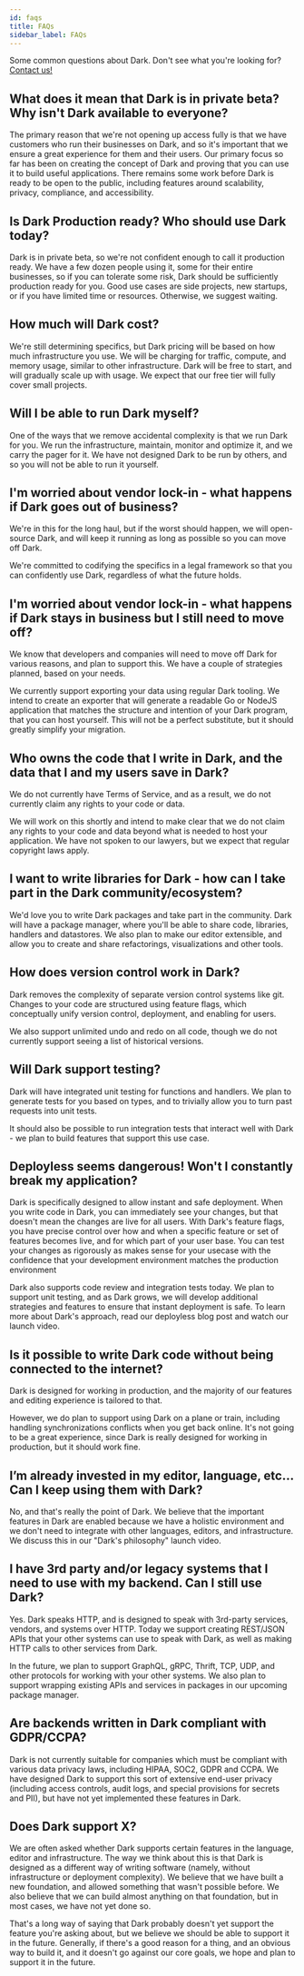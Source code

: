 ```yaml
---
id: faqs
title: FAQs
sidebar_label: FAQs
---
```


Some common questions about Dark. Don't see what you're looking for?
[Contact us!](./support)

## What does it mean that Dark is in private beta? Why isn't Dark available to everyone?

The primary reason that we're not opening up access fully is that we have
customers who run their businesses on Dark, and so it's important that we ensure
a great experience for them and their users. Our primary focus so far has been
on creating the concept of Dark and proving that you can use it to build useful
applications. There remains some work before Dark is ready to be open to the
public, including features around scalability, privacy, compliance, and
accessibility.

## Is Dark Production ready? Who should use Dark today?

Dark is in private beta, so we're not confident enough to call it production
ready. We have a few dozen people using it, some for their entire businesses, so
if you can tolerate some risk, Dark should be sufficiently production ready for
you. Good use cases are side projects, new startups, or if you have limited time
or resources. Otherwise, we suggest waiting.

## How much will Dark cost?

We're still determining specifics, but Dark pricing will be based on how much
infrastructure you use. We will be charging for traffic, compute, and memory
usage, similar to other infrastructure. Dark will be free to start, and will
gradually scale up with usage. We expect that our free tier will fully cover
small projects.

## Will I be able to run Dark myself?

One of the ways that we remove accidental complexity is that we run Dark for
you. We run the infrastructure, maintain, monitor and optimize it, and we carry
the pager for it. We have not designed Dark to be run by others, and so you will
not be able to run it yourself.

## I'm worried about vendor lock-in - what happens if Dark goes out of business?

We're in this for the long haul, but if the worst should happen, we will
open-source Dark, and will keep it running as long as possible so you can move
off Dark.

We're committed to codifying the specifics in a legal framework so that you can
confidently use Dark, regardless of what the future holds.

## I'm worried about vendor lock-in - what happens if Dark stays in business but I still need to move off?

We know that developers and companies will need to move off Dark for various
reasons, and plan to support this. We have a couple of strategies planned, based
on your needs.

We currently support exporting your data using regular Dark tooling. We intend
to create an exporter that will generate a readable Go or NodeJS application
that matches the structure and intention of your Dark program, that you can host
yourself. This will not be a perfect substitute, but it should greatly simplify
your migration.

## Who owns the code that I write in Dark, and the data that I and my users save in Dark?

We do not currently have Terms of Service, and as a result, we do not currently
claim any rights to your code or data.

We will work on this shortly and intend to make clear that we do not claim any
rights to your code and data beyond what is needed to host your application. We
have not spoken to our lawyers, but we expect that regular copyright laws apply.

## I want to write libraries for Dark - how can I take part in the Dark community/ecosystem?

We'd love you to write Dark packages and take part in the community. Dark will
have a package manager, where you'll be able to share code, libraries, handlers
and datastores. We also plan to make our editor extensible, and allow you to
create and share refactorings, visualizations and other tools.

## How does version control work in Dark?

Dark removes the complexity of separate version control systems like git.
Changes to your code are structured using feature flags, which conceptually
unify version control, deployment, and enabling for users.

We also support unlimited undo and redo on all code, though we do not currently
support seeing a list of historical versions.

## Will Dark support testing?

Dark will have integrated unit testing for functions and handlers. We plan to
generate tests for you based on types, and to trivially allow you to turn past
requests into unit tests.

It should also be possible to run integration tests that interact well with
Dark - we plan to build features that support this use case.

## Deployless seems dangerous! Won't I constantly break my application?

Dark is specifically designed to allow instant and safe deployment. When you
write code in Dark, you can immediately see your changes, but that doesn't mean
the changes are live for all users. With Dark's feature flags, you have precise
control over how and when a specific feature or set of features becomes live,
and for which part of your user base. You can test your changes as rigorously as
makes sense for your usecase with the confidence that your development
environment matches the production environment

Dark also supports code review and integration tests today. We plan to support
unit testing, and as Dark grows, we will develop additional strategies and
features to ensure that instant deployment is safe. To learn more about Dark's
approach, read our deployless blog post and watch our launch video.

## Is it possible to write Dark code without being connected to the internet?

Dark is designed for working in production, and the majority of our features and
editing experience is tailored to that.

However, we do plan to support using Dark on a plane or train, including
handling synchronizations conflicts when you get back online. It's not going to
be a great experience, since Dark is really designed for working in production,
but it should work fine.

## I’m already invested in my editor, language, etc… Can I keep using them with Dark?

No, and that's really the point of Dark. We believe that the important features
in Dark are enabled because we have a holistic environment and we don't need to
integrate with other languages, editors, and infrastructure. We discuss this in
our "Dark's philosophy" launch video.

## I have 3rd party and/or legacy systems that I need to use with my backend. Can I still use Dark?

Yes. Dark speaks HTTP, and is designed to speak with 3rd-party services,
vendors, and systems over HTTP. Today we support creating REST/JSON APIs that
your other systems can use to speak with Dark, as well as making HTTP calls to
other services from Dark.

In the future, we plan to support GraphQL, gRPC, Thrift, TCP, UDP, and other
protocols for working with your other systems. We also plan to support wrapping
existing APIs and services in packages in our upcoming package manager.

## Are backends written in Dark compliant with GDPR/CCPA?

Dark is not currently suitable for companies which must be compliant with
various data privacy laws, including HIPAA, SOC2, GDPR and CCPA. We have
designed Dark to support this sort of extensive end-user privacy (including
access controls, audit logs, and special provisions for secrets and PII), but
have not yet implemented these features in Dark.

## Does Dark support X?

We are often asked whether Dark supports certain features in the language,
editor and infrastructure. The way we think about this is that Dark is designed
as a different way of writing software (namely, without infrastructure or
deployment complexity). We believe that we have built a new foundation, and
allowed something that wasn't possible before. We also believe that we can build
almost anything on that foundation, but in most cases, we have not yet done so.

That's a long way of saying that Dark probably doesn't yet support the feature
you're asking about, but we believe we should be able to support it in the
future. Generally, if there's a good reason for a thing, and an obvious way to
build it, and it doesn't go against our core goals, we hope and plan to support
it in the future.

